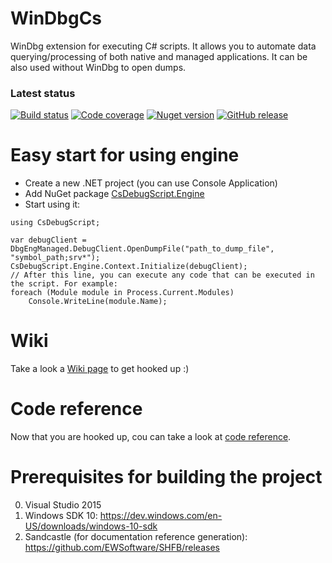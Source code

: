 # WinDbgCs
WinDbg extension for executing C# scripts.
It allows you to automate data querying/processing of both native and managed applications.
It can be also used without WinDbg to open dumps.

### Latest status
[![Build status](https://ci.appveyor.com/api/projects/status/d2j4lxglq0tl1x1i/branch/master?svg=true)](https://ci.appveyor.com/project/southpolenator/windbgcs/branch/master)
[![Code coverage](https://img.shields.io/codecov/c/github/southpolenator/WinDbgCs.svg)](https://codecov.io/github/southpolenator/WinDbgCs)
[![Nuget version](https://img.shields.io/nuget/v/csdebugscript.engine.svg?style=flat)](https://www.nuget.org/packages/csdebugscript.engine/)
[![GitHub release](https://img.shields.io/github/release/southpolenator/windbgcs.svg?style=flat)](https://github.com/southpolenator/WinDbgCs/releases/latest)

# Easy start for using engine
* Create a new .NET project (you can use Console Application)
* Add NuGet package [CsDebugScript.Engine](https://www.nuget.org/packages/CsDebugScript.Engine)
* Start using it:

```
using CsDebugScript;

var debugClient = DbgEngManaged.DebugClient.OpenDumpFile("path_to_dump_file", "symbol_path;srv*");
CsDebugScript.Engine.Context.Initialize(debugClient);
// After this line, you can execute any code that can be executed in the script. For example:
foreach (Module module in Process.Current.Modules)
    Console.WriteLine(module.Name);
```

# Wiki
Take a look a [Wiki page](https://github.com/southpolenator/WinDbgCs/wiki) to get hooked up :)

# Code reference
Now that you are hooked up, cou can take a look at [code reference](http://southpolenator.github.io/WinDbgCsReference/).

# Prerequisites for building the project
0. Visual Studio 2015
1. Windows SDK 10: https://dev.windows.com/en-US/downloads/windows-10-sdk
2. Sandcastle (for documentation reference generation): https://github.com/EWSoftware/SHFB/releases
